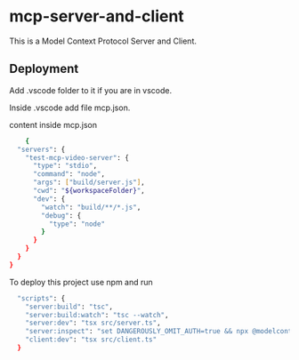 
# mcp-server-and-client

This is a Model Context Protocol Server and Client.



## Deployment

Add .vscode folder to it if you are in vscode.

Inside .vscode add file mcp.json.

content inside mcp.json

```bash
    {
  "servers": {
    "test-mcp-video-server": {
      "type": "stdio",
      "command": "node",
      "args": ["build/server.js"],
      "cwd": "${workspaceFolder}",
      "dev": {
        "watch": "build/**/*.js",
        "debug": {
          "type": "node"
        }
      }
    }
  }
}

```

To deploy this project use npm and run

```bash
  "scripts": {
    "server:build": "tsc",
    "server:build:watch": "tsc --watch",
    "server:dev": "tsx src/server.ts",
    "server:inspect": "set DANGEROUSLY_OMIT_AUTH=true && npx @modelcontextprotocol/inspector npm run server:dev",
    "client:dev": "tsx src/client.ts"
  }
```
